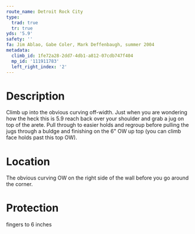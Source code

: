 ```yaml
---
route_name: Detroit Rock City
type:
  trad: true
  tr: true
yds: '5.9'
safety: ''
fa: Jim Ablao, Gabe Coler, Mark Deffenbaugh, summer 2004
metadata:
  climb_id: 1fe72a28-2dd7-4db1-a812-07cdb747f404
  mp_id: '111911783'
  left_right_index: '2'
---
```

# Description
Climb up into the obvious curving off-width. Just when you are wondering how the heck this is 5.9 reach back over your shoulder and grab a jug on top of the arete. Pull through to easier holds and regroup before pulling the jugs through a buldge and finishing on the 6" OW up top (you can climb face holds past this top OW).

# Location
The obvious curving OW on the right side of the wall before you go around the corner.

# Protection
fingers to 6 inches
